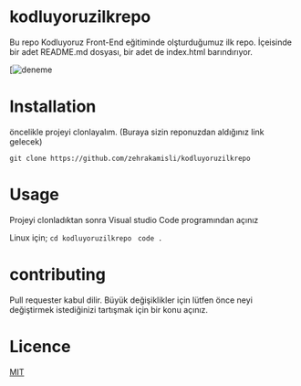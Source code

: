 # kodluyoruzilkrepo
Bu repo Kodluyoruz Front-End eğitiminde olşturduğumuz ilk repo. İçeisinde bir adet README.md dosyası, bir adet de index.html barındırıyor.

[![deneme](C:\Users\LENOVO\Desktop\mm.png)

# Installation 
öncelikle projeyi clonlayalım. (Buraya sizin reponuzdan aldığınız link gelecek)

`` git clone https://github.com/zehrakamisli/kodluyoruzilkrepo
``  

# Usage
Projeyi clonladıktan sonra Visual studio Code programından açınız

Linux için;
``
cd kodluyoruzilkrepo
``
``
code .``



# contributing
Pull requester kabul dilir. Büyük değişiklikler için lütfen önce neyi değiştirmek istediğinizi tartışmak için bir konu açınız.

# Licence

[MIT](https://choosealicense.com/licenses/mit/)



